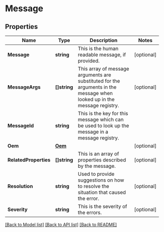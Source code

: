 # Message

## Properties
Name | Type | Description | Notes
------------ | ------------- | ------------- | -------------
**Message** | **string** | This is the human readable message, if provided. | [optional] 
**MessageArgs** | **[]string** | This array of message arguments are substituted for the arguments in the message when looked up in the message registry. | [optional] 
**MessageId** | **string** | This is the key for this message which can be used to look up the message in a message registry. | 
**Oem** | [**Oem**](Oem.md) |  | [optional] 
**RelatedProperties** | **[]string** | This is an array of properties described by the message. | [optional] 
**Resolution** | **string** | Used to provide suggestions on how to resolve the situation that caused the error. | [optional] 
**Severity** | **string** | This is the severity of the errors. | [optional] 

[[Back to Model list]](../README.md#documentation-for-models) [[Back to API list]](../README.md#documentation-for-api-endpoints) [[Back to README]](../README.md)


